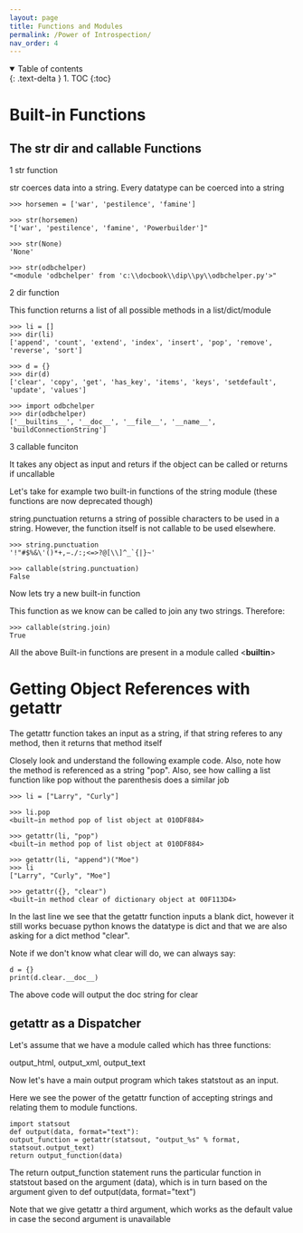 ```yaml
---
layout: page
title: Functions and Modules
permalink: /Power of Introspection/
nav_order: 4
---
```


<details open markdown="block">
  <summary>
    Table of contents
  </summary>
  {: .text-delta }
1. TOC
{:toc}
</details>

# Built-in Functions

## The str dir and callable Functions

1 str function

str coerces data into a string. Every datatype can be coerced into a string

```
>>> horsemen = ['war', 'pestilence', 'famine']

>>> str(horsemen)
"['war', 'pestilence', 'famine', 'Powerbuilder']"

>>> str(None)
'None'

>>> str(odbchelper)
"<module 'odbchelper' from 'c:\\docbook\\dip\\py\\odbchelper.py'>"
```

2 dir function

This function returns a list of all possible methods in a list/dict/module

```
>>> li = []
>>> dir(li)
['append', 'count', 'extend', 'index', 'insert', 'pop', 'remove', 'reverse', 'sort']

>>> d = {}
>>> dir(d)
['clear', 'copy', 'get', 'has_key', 'items', 'keys', 'setdefault', 'update', 'values']

>>> import odbchelper
>>> dir(odbchelper)
['__builtins__', '__doc__', '__file__', '__name__', 'buildConnectionString']

```


3 callable funciton

It takes any object as input and returs <True> if the object can be called or returns <False> if uncallable

Let's take for example two built-in functions of the string module (these functions are now deprecated though)

string.punctuation returns a string of possible characters to be used in a string. However, the function itself is not callable to be used elsewhere.

```
>>> string.punctuation
'!"#$%&\'()*+,−./:;<=>?@[\\]^_`{|}~'

>>> callable(string.punctuation)
False
```

Now lets try a new built-in function <join>

This function as we know can be called to join any two strings. Therefore:

```
>>> callable(string.join)
True

```

All the above Built-in functions are present in a module called <__builtin__>  


# Getting Object References with getattr

The getattr function takes an input as a string, if that string referes to any method, then it returns that method itself

Closely look and understand the following example code. Also, note how the <pop> method is referenced as a string "pop".
Also, see how calling a list function like pop without the parenthesis does a similar job

```
>>> li = ["Larry", "Curly"]

>>> li.pop
<built−in method pop of list object at 010DF884>

>>> getattr(li, "pop")
<built−in method pop of list object at 010DF884>

>>> getattr(li, "append")("Moe")
>>> li
["Larry", "Curly", "Moe"]

>>> getattr({}, "clear")
<built−in method clear of dictionary object at 00F113D4>
```

In the last line we see that the getattr function inputs a blank dict, however it still works becuase python knows the datatype is dict and that we are also asking for a dict method "clear". 

Note if we don't know what clear will do, we can always say:

```
d = {}
print(d.clear.__doc__)
```

The above code will output the doc string for clear

## getattr as a Dispatcher

Let's assume that we have a module called <statstout> which has three functions:

output_html, output_xml, output_text

Now let's have a main output program which takes statstout as an input.

Here we see the power of the getattr function of accepting strings and relating them to module functions.

```
import statsout
def output(data, format="text"):
output_function = getattr(statsout, "output_%s" % format, statsout.output_text)
return output_function(data)
```

The return output_function statement runs the particular function in statstout based on the argument (data),
which is in turn based on the argument given to def output(data, format="text")

Note that we give getattr a third argument, which works as the default value in case the second argument is unavailable